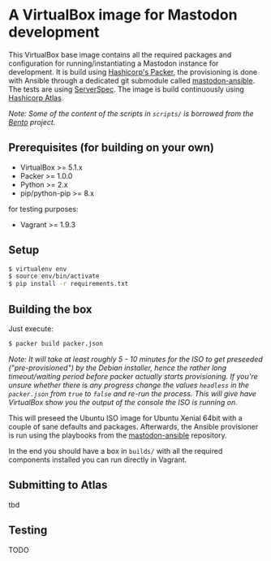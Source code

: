 # A VirtualBox image for Mastodon development

This VirtualBox base image contains all the required packages and configuration for running/instantiating a Mastodon instance for development. It is build using [Hashicorp's Packer](https://packer.io), the provisioning is done with Ansible through a dedicated git submodule called [mastodon-ansible](https://github.com/moritzheiber/mastodon-ansible). The tests are using [ServerSpec](https://serverspec.org). The image is build continuously using [Hashicorp Atlas](https://atlas.hashicorp.com).

_Note: Some of the content of the scripts in `scripts/` is borrowed from the [Bento](https://github.com/chef/bento) project._

## Prerequisites (for building on your own)

- VirtualBox >= 5.1.x
- Packer >= 1.0.0
- Python >= 2.x
- pip/python-pip >= 8.x

for testing purposes:

- Vagrant >= 1.9.3

## Setup

```sh
$ virtualenv env
$ source env/bin/activate
$ pip install -r requirements.txt
```

## Building the box

Just execute:

```sh
$ packer build packer.json
```

_Note: It will take at least roughly 5 - 10 minutes for the ISO to get preseeded ("pre-provisioned") by the Debian installer, hence the rather long timeout/waiting period before packer actually starts provisioning. If you're unsure whether there is any progress change the values `headless` in the `packer.json` from `true` to `false` and re-run the process. This will give have VirtualBox show you the output of the console the ISO is running on._

This will preseed the Ubuntu ISO image for Ubuntu Xenial 64bit with a couple of sane defaults and packages. Afterwards, the Ansible provisioner is run using the playbooks from the [mastodon-ansible](https://github.com/moritzheiber/mastodon-ansible) repository.

In the end you should have a box in `builds/` with all the required components installed you can run directly in Vagrant.

## Submitting to Atlas

tbd

## Testing

TODO
